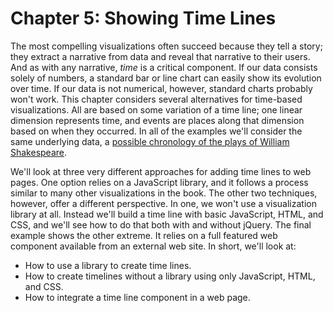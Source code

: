 # Chapter 5: Showing Time Lines

The most compelling visualizations often succeed because they tell a story; they extract a narrative from data and reveal that narrative to their users. And as with any narrative, _time_ is a critical component. If our data consists solely of numbers, a standard bar or line chart can easily show its evolution over time. If our data is not numerical, however, standard charts probably won't work. This chapter considers several alternatives for time-based visualizations. All are based on some variation of a time line; one linear dimension represents time, and events are places along that dimension based on when they occurred. In all of the examples we'll consider the same underlying data, a [possible chronology of the plays of William Shakespeare](http://en.wikipedia.org/wiki/Chronology_of_Shakespeare%27s_plays).

We'll look at three very different approaches for adding time lines to web pages. One option relies on a JavaScript library, and it follows a process similar to many other visualizations in the book. The other two techniques, however, offer a different perspective. In one, we won't use a visualization library at all. Instead we'll build a time line with basic JavaScript, <span class="smcp">HTML</span>, and <span class="smcp">CSS</span>, and we'll see how to do that both with and without jQuery. The final example shows the other extreme. It relies on a full featured web component available from an external web site. In short, we'll look at:

* How to use a library to create time lines.
* How to create timelines without a library using only JavaScript, <span class="smcp">HTML</span>, and <span class="smcp">CSS</span>.
* How to integrate a time line component in a web page.

